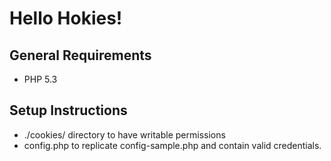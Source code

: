 # Hello Hokies!

## General Requirements
* PHP 5.3

## Setup Instructions
* ./cookies/ directory to have writable permissions
* config.php to replicate config-sample.php and contain valid credentials.